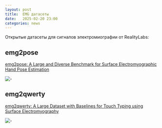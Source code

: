 ```yaml
---
layout: post
title:  EMG датасеты
date:   2025-02-20 23:00
categories: news
---
```

Открытые датасеты для сигналов электромиографии от RealityLabs:

## emg2pose

[emg2pose: A Large and Diverse Benchmark for Surface Electromyographic Hand Pose Estimation](https://arxiv.org/html/2412.02725v1)

![-](https://arxiv.org/html/2412.02725v1/extracted/6040484/figures/fig2_fin4.png)

## emg2qwerty

[emg2qwerty: A Large Dataset with Baselines for Touch Typing using Surface Electromyography](https://arxiv.org/html/2410.20081v2)

![-](https://arxiv.org/html/2410.20081v2/extracted/5977065/figures/fox.png)

